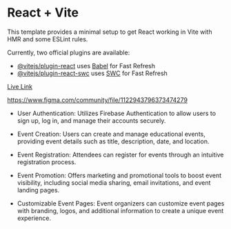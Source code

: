 # React + Vite

This template provides a minimal setup to get React working in Vite with HMR and some ESLint rules.

Currently, two official plugins are available:

- [@vitejs/plugin-react](https://github.com/vitejs/vite-plugin-react/blob/main/packages/plugin-react/README.md) uses [Babel](https://babeljs.io/) for Fast Refresh
- [@vitejs/plugin-react-swc](https://github.com/vitejs/vite-plugin-react-swc) uses [SWC](https://swc.rs/) for Fast Refresh

[Live Link](https://652423d6335edb00a1839bb9--cozy-kangaroo-3a84af.netlify.app/)

https://www.figma.com/community/file/1122943796373474279

- User Authentication: Utilizes Firebase Authentication to allow users to sign up, log in, and manage their accounts securely.

- Event Creation: Users can create and manage educational events, providing event details such as title, description, date, and location.

- Event Registration: Attendees can register for events through an intuitive registration process.


- Event Promotion: Offers marketing and promotional tools to boost event visibility, including social media sharing, email invitations, and event landing pages.

- Customizable Event Pages: Event organizers can customize event pages with branding, logos, and additional information to create a unique event experience.
